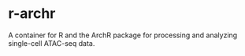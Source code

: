 # r-archr

A container for R and the ArchR package for processing and analyzing single-cell ATAC-seq data.


